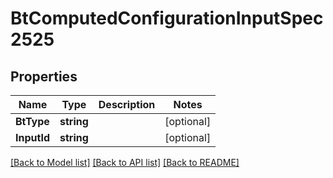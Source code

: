 # BtComputedConfigurationInputSpec2525

## Properties

Name | Type | Description | Notes
------------ | ------------- | ------------- | -------------
**BtType** | **string** |  | [optional] 
**InputId** | **string** |  | [optional] 

[[Back to Model list]](../README.md#documentation-for-models) [[Back to API list]](../README.md#documentation-for-api-endpoints) [[Back to README]](../README.md)


